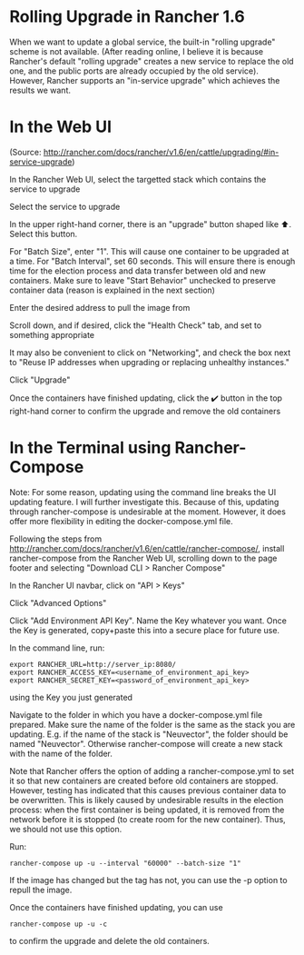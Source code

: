 # Rolling Upgrade in Rancher 1.6
When we want to update a global service, the built-in "rolling upgrade" scheme is not available. (After reading online, I believe it is because Rancher's default "rolling upgrade" creates a new service to replace the old one, and the public ports are already occupied by the old service). However, Rancher supports an "in-service upgrade" which achieves the results we want. 

# In the Web UI
(Source: http://rancher.com/docs/rancher/v1.6/en/cattle/upgrading/#in-service-upgrade)

In the Rancher Web UI, select the targetted stack which contains the service to upgrade

Select the service to upgrade

In the upper right-hand corner, there is an "upgrade" button shaped like ⬆️. Select this button.

For "Batch Size", enter "1". This will cause one container to be upgraded at a time. For "Batch Interval", set 60 seconds. This will ensure there is enough time for the election process and data transfer between old and new containers. Make sure to leave "Start Behavior" unchecked to preserve container data (reason is explained in the next section)

Enter the desired address to pull the image from

Scroll down, and if desired, click the "Health Check" tab, and set to something appropriate

It may also be convenient to click on "Networking", and check the box next to "Reuse IP addresses when upgrading or replacing unhealthy instances."

Click "Upgrade"

Once the containers have finished updating, click the ✔️ button in the top right-hand corner to confirm the upgrade and remove the old containers

# In the Terminal using Rancher-Compose

Note: For some reason, updating using the command line breaks the UI updating feature. I will further investigate this. Because of this, updating through rancher-compose is undesirable at the moment. However, it does offer more flexibility in editing the docker-compose.yml file. 

Following the steps from 
http://rancher.com/docs/rancher/v1.6/en/cattle/rancher-compose/, install rancher-compose from the Rancher Web UI, scrolling down to the page footer and selecting "Download CLI > Rancher Compose"

In the Rancher UI navbar, click on "API > Keys"

Click "Advanced Options"

Click "Add Environment API Key". Name the Key whatever you want. Once the Key is generated, copy+paste this into a secure place for future use. 

In the command line, run: 
```
export RANCHER_URL=http://server_ip:8080/
export RANCHER_ACCESS_KEY=<username_of_environment_api_key>
export RANCHER_SECRET_KEY=<password_of_environment_api_key>
```
using the Key you just generated

Navigate to the folder in which you have a docker-compose.yml file prepared. Make sure the name of the folder is the same as the stack you are updating. E.g. if the name of the stack is "Neuvector", the folder should be named "Neuvector". Otherwise rancher-compose will create a new stack with the name of the folder. 

Note that Rancher offers the option of adding a rancher-compose.yml to set it so that new containers are created before old containers are stopped. However, testing has indicated that this causes previous container data to be overwritten. This is likely caused by undesirable results in the election process: when the first container is being updated, it is removed from the network before it is stopped (to create room for the new container). Thus, we should not use this option. 

Run: 
```
rancher-compose up -u --interval "60000" --batch-size "1"
```
If the image has changed but the tag has not, you can use the -p option to repull the image. 

Once the containers have finished updating, you can use
```
rancher-compose up -u -c
```
to confirm the upgrade and delete the old containers. 
